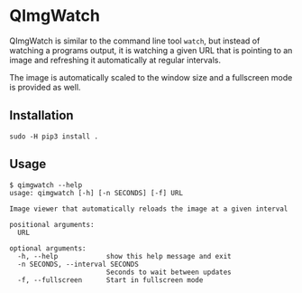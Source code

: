 QImgWatch
=========

QImgWatch is similar to the command line tool `watch`, but instead of
watching a programs output, it is watching a given URL that is
pointing to an image and refreshing it automatically at regular
intervals.

The image is automatically scaled to the window size and a fullscreen
mode is provided as well.


Installation
------------

    sudo -H pip3 install .

Usage
-----

    $ qimgwatch --help
    usage: qimgwatch [-h] [-n SECONDS] [-f] URL
    
    Image viewer that automatically reloads the image at a given interval
    
    positional arguments:
      URL
    
    optional arguments:
      -h, --help            show this help message and exit
      -n SECONDS, --interval SECONDS
                            Seconds to wait between updates
      -f, --fullscreen      Start in fullscreen mode
